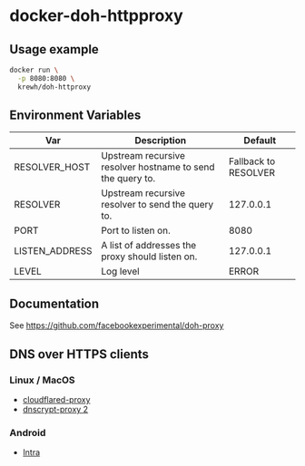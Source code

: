 # docker-doh-httpproxy

## Usage example

```bash
docker run \
  -p 8080:8080 \
  krewh/doh-httproxy
```

## Environment Variables

| Var            | Description                                                | Default              |
| -------------- | ---------------------------------------------------------- | -------------------- |
| RESOLVER_HOST  | Upstream recursive resolver hostname to send the query to. | Fallback to RESOLVER |
| RESOLVER       | Upstream recursive resolver to send the query to.          | 127.0.0.1            |
| PORT           | Port to listen on.                                         | 8080                 |
| LISTEN_ADDRESS | A list of addresses the proxy should listen on.            | 127.0.0.1            |
| LEVEL          | Log level                                                  | ERROR                |

## Documentation

See https://github.com/facebookexperimental/doh-proxy

## DNS over HTTPS clients

### Linux / MacOS
- [cloudflared-proxy](https://developers.cloudflare.com/1.1.1.1/dns-over-https/cloudflared-proxy/)
- [dnscrypt-proxy 2](https://github.com/jedisct1/dnscrypt-proxy)

### Android
- [Intra](https://play.google.com/store/apps/details?id=app.intra)
